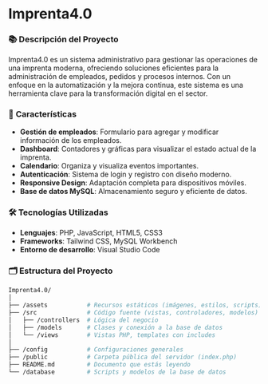# Imprenta4.0

### 📚 **Descripción del Proyecto**
Imprenta4.0 es un sistema administrativo para gestionar las operaciones de una imprenta moderna, ofreciendo soluciones eficientes para la administración de empleados, pedidos y procesos internos. Con un enfoque en la automatización y la mejora continua, este sistema es una herramienta clave para la transformación digital en el sector.

### 🚀 **Características**
- **Gestión de empleados**: Formulario para agregar y modificar información de los empleados.
- **Dashboard**: Contadores y gráficas para visualizar el estado actual de la imprenta.
- **Calendario**: Organiza y visualiza eventos importantes.
- **Autenticación**: Sistema de login y registro con diseño moderno.
- **Responsive Design**: Adaptación completa para dispositivos móviles.
- **Base de datos MySQL**: Almacenamiento seguro y eficiente de datos.

### 🛠️ **Tecnologías Utilizadas**
- **Lenguajes**: PHP, JavaScript, HTML5, CSS3
- **Frameworks**: Tailwind CSS, MySQL Workbench
- **Entorno de desarrollo**: Visual Studio Code

### 🗂️ **Estructura del Proyecto**
```bash
Imprenta4.0/
│
├── /assets           # Recursos estáticos (imágenes, estilos, scripts)
├── /src              # Código fuente (vistas, controladores, modelos)
│   ├── /controllers  # Lógica del negocio
│   ├── /models       # Clases y conexión a la base de datos
│   └── /views        # Vistas PHP, templates con includes
│
├── /config           # Configuraciones generales
├── /public           # Carpeta pública del servidor (index.php)
├── README.md         # Documento que estás leyendo
└── /database         # Scripts y modelos de la base de datos

